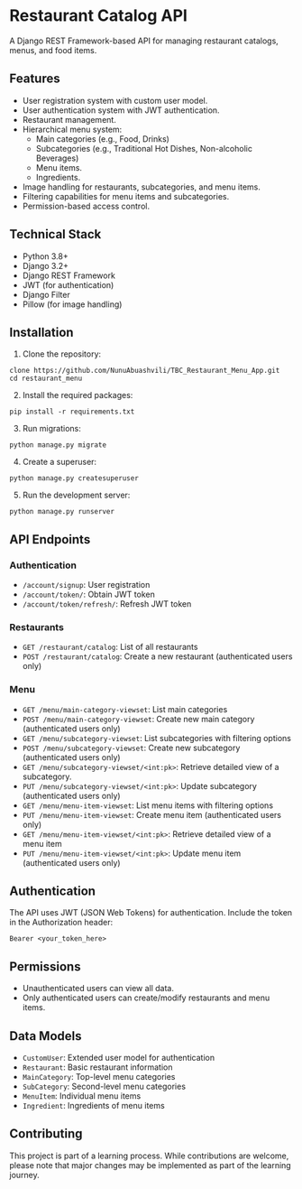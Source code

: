 # Restaurant Catalog API #

A Django REST Framework-based API for managing restaurant catalogs, menus, and food items.


## Features ##

- User registration system with custom user model.
- User authentication system with JWT authentication.
- Restaurant management.
- Hierarchical menu system:
  - Main categories (e.g., Food, Drinks)
  - Subcategories (e.g., Traditional Hot Dishes, Non-alcoholic Beverages)
  - Menu items.
  - Ingredients.
- Image handling for restaurants, subcategories, and menu items.
- Filtering capabilities for menu items and subcategories.
- Permission-based access control.


## Technical Stack ##

- Python 3.8+
- Django 3.2+
- Django REST Framework
- JWT (for authentication)
- Django Filter
- Pillow (for image handling)

## Installation ##

1. Clone the repository:
```
clone https://github.com/NunuAbuashvili/TBC_Restaurant_Menu_App.git
cd restaurant_menu
```
2. Install the required packages:
```
pip install -r requirements.txt
```
3. Run migrations:
```
python manage.py migrate
```
4. Create a superuser:
```
python manage.py createsuperuser
```
5. Run the development server:
```
python manage.py runserver
```

## API Endpoints ## 

### Authentication ###
- `/account/signup`: User registration
- `/account/token/`: Obtain JWT token
- `/account/token/refresh/`: Refresh JWT token

### Restaurants ###
- `GET /restaurant/catalog`: List of all restaurants
- `POST /restaurant/catalog`: Create a new restaurant (authenticated users only)

### Menu ###
- `GET /menu/main-category-viewset`: List main categories
- `POST /menu/main-category-viewset`: Create new main category (authenticated users only)
- `GET /menu/subcategory-viewset`: List subcategories with filtering options
- `POST /menu/subcategory-viewset`: Create new subcategory (authenticated users only)
- `GET /menu/subcategory-viewset/<int:pk>`: Retrieve detailed view of a subcategory.
- `PUT /menu/subcategory-viewset/<int:pk>`: Update subcategory (authenticated users only)
- `GET /menu/menu-item-viewset`: List menu items with filtering options
- `PUT /menu/menu-item-viewset`: Create menu item (authenticated users only)
- `GET /menu/menu-item-viewset/<int:pk>`: Retrieve detailed view of a menu item
- `PUT /menu/menu-item-viewset/<int:pk>`: Update menu item (authenticated users only)


## Authentication ##
The API uses JWT (JSON Web Tokens) for authentication. Include the token in the Authorization header:
```
Bearer <your_token_here>
```
 

## Permissions ##
- Unauthenticated users can view all data.
- Only authenticated users can create/modify restaurants and menu items.


## Data Models ##
- `CustomUser`: Extended user model for authentication
- `Restaurant`: Basic restaurant information
- `MainCategory`: Top-level menu categories
- `SubCategory`: Second-level menu categories
- `MenuItem`: Individual menu items
- `Ingredient`: Ingredients of menu items


## Contributing ##
This project is part of a learning process. While contributions are welcome, please note that major changes may be implemented as part of the learning journey.
